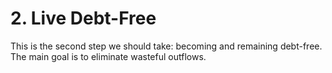 # 2. Live Debt-Free

This is the second step we should take: becoming and remaining debt-free. The main goal is to eliminate wasteful outflows.
